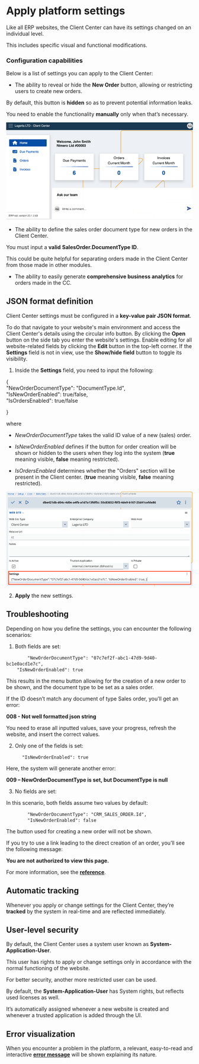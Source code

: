 # Apply platform settings

Like all ERP websites, the Client Center can have its settings changed on an individual level. 

This includes specific visual and functional modifications. 

### Configuration capabilities

Below is a list of settings you can apply to the Client Center:

- The ability to reveal or hide the **New Order** button, allowing or restricting users to create new orders.

By default, this button is **hidden** so as to prevent potential information leaks.

You need to enable the functionality **manually** only when that’s necessary.

![picture](pictures/CL.png)

- The ability to define the sales order document type for new orders in the Client Center. 

You must input a **valid** **SalesOrder.DocumentType ID**. 

This could be quite helpful for separating orders made in the Client Center from those made in other modules.

- The ability to easily generate **comprehensive business analytics** for orders made in the CC.

## JSON format definition

Client Center settings must be configured in a **key-value pair JSON format**. 

To do that navigate to your website's main environment and access the Client Center's details using the circular info button. By clicking the **Open** button on the side tab you enter the website's settings. Enable editing for all website-related fields by clicking the **Edit** button in the top-left corner. If the **Settings** field is not in view, use the **Show/hide field** button to toggle its visibility.

1.	Inside the **Settings** field, you need to input the following:

{<br>
    		"NewOrderDocumentType": "DocumentType.Id",<br>
    		"IsNewOrderEnabled": true/false, <br>"IsOrdersEnabled": true/false<br>

}

where 

- *NewOrderDocumentType* takes the valid ID value of a new (sales) order.

-  _IsNewOrderEnabled_ defines if the button for order creation will be shown or hidden to the users when they log into the system (**true** meaning visible, **false** meaning restricted).
- *IsOrdersEnabled* determines whether the "Orders" section will be present in the Client center. (**true** meaning visible, **false** meaning restricted).

![picture](pictures/settings_code.png)

2.	**Apply** the new settings.

## Troubleshooting

Depending on how you define the settings, you can encounter the following scenarios:

1.	Both fields are set:

```
    	"NewOrderDocumentType": "07c7ef2f-abc1-47d9-9d40-bc1e0acd1e7c",
   	"IsNewOrderEnabled": true
```

This results in the menu button allowing for the creation of a new order to be shown, and the document type to be set as a sales order.

If the ID doesn’t match any document of type Sales order, you’ll get an error:

**008 - Not well formatted json string**

You need to erase all inputted values, save your progress, refresh the website, and insert the correct values.

2.	Only one of the fields is set:

```
   	  "IsNewOrderEnabled": true
```

Here, the system will generate another error:

**009 – NewOrderDocumentType is set, but DocumentType is null**

3.	No fields are set:

In this scenario, both fields assume two values by default:

```
    	"NewOrderDocumentType": "CRM_SALES_ORDER.Id",
        "IsNewOrderEnabled": false
```

The button used for creating a new order will not be shown. 

If you try to use a link leading to the direct creation of an order, you’ll see the following message:

**You are not authorized to view this page.**

For more information, see the **[reference](./reference.md)**.

## Automatic tracking

Whenever you apply or change settings for the Client Center, they’re **tracked** by the system in real-time and are reflected immediately.

## User-level security

By default, the Client Center uses a system user known as **System-Application-User**. 

This user has rights to apply or change settings only in accordance with the normal functioning of the website. 

For better security, another more restricted user can be used. 

By default, the **System-Application-User** has System rights, but reflects used licenses as well. 

It’s automatically assigned whenever a new website is created and whenever a trusted application is added through the UI.

## Error visualization

When you encounter a problem in the platform, a relevant, easy-to-read and interactive **[error message](./reference.md)** will be shown explaining its nature. 
